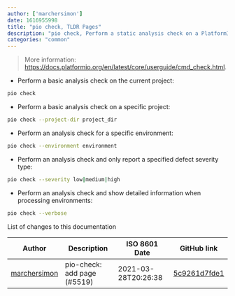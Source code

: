 ```yaml
---
author: ['marchersimon']
date: 1616955998
title: "pio check, TLDR Pages"
description: "pio check, Perform a static analysis check on a PlatformIO project."
categories: "common"
---
```

> More information: <https://docs.platformio.org/en/latest/core/userguide/cmd_check.html>.

- Perform a basic analysis check on the current project:

```bash
pio check
```

- Perform a basic analysis check on a specific project:

```bash
pio check --project-dir project_dir
```

- Perform an analysis check for a specific environment:

```bash
pio check --environment environment
```

- Perform an analysis check and only report a specified defect severity type:

```bash
pio check --severity low|medium|high
```

- Perform an analysis check and show detailed information when processing environments:

```bash
pio check --verbose
```
List of changes to this documentation


Author | Description | ISO 8601 Date | GitHub link
------|-----|-----|-----
[marchersimon](mailto:50295997+marchersimon@users.noreply.github.com) | pio-check: add page (#5519) | 2021-03-28T20:26:38 | [5c9261d7fde1](https://github.com/tldr-pages/tldr/commit/5c9261d7fde140d8fd8f22873d184db2eb49a090)

